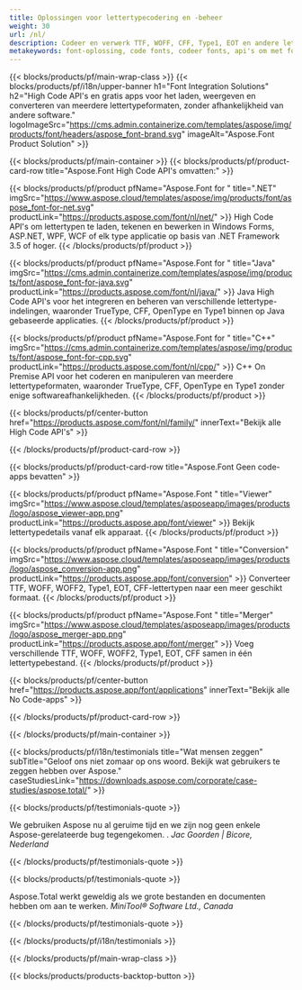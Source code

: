 ```yaml
---
title: Oplossingen voor lettertypecodering en -beheer
weight: 30
url: /nl/
description: Codeer en verwerk TTF, WOFF, CFF, Type1, EOT en andere lettertypen met de High Code Native API's of een reeks platformonafhankelijke toepassingen.
metakeywords: font-oplossing, code fonts, codeer fonts, api's om met fonts te werken
---
```


{{< blocks/products/pf/main-wrap-class >}}
{{< blocks/products/pf/i18n/upper-banner h1="Font Integration Solutions" h2="High Code API's en gratis apps voor het laden, weergeven en converteren van meerdere lettertypeformaten, zonder afhankelijkheid van andere software." logoImageSrc="https://cms.admin.containerize.com/templates/aspose/img/products/font/headers/aspose_font-brand.svg" imageAlt="Aspose.Font Product Solution" >}}

{{< blocks/products/pf/main-container >}}
{{< blocks/products/pf/product-card-row title="Aspose.Font High Code API's omvatten:" >}}

{{< blocks/products/pf/product pfName="Aspose.Font for " title=".NET" imgSrc="https://www.aspose.cloud/templates/aspose/img/products/font/aspose_font-for-net.svg" productLink="https://products.aspose.com/font/nl/net/" >}}
High Code API's om lettertypen te laden, tekenen en bewerken in Windows Forms, ASP.NET, WPF, WCF of elk type applicatie op basis van .NET Framework 3.5 of hoger.
{{< /blocks/products/pf/product >}}

{{< blocks/products/pf/product pfName="Aspose.Font for " title="Java" imgSrc="https://cms.admin.containerize.com/templates/aspose/img/products/font/aspose_font-for-java.svg" productLink="https://products.aspose.com/font/nl/java/" >}}
Java High Code API's voor het integreren en beheren van verschillende lettertype-indelingen, waaronder TrueType, CFF, OpenType en Type1 binnen op Java gebaseerde applicaties.
{{< /blocks/products/pf/product >}}

{{< blocks/products/pf/product pfName="Aspose.Font for " title="C++" imgSrc="https://cms.admin.containerize.com/templates/aspose/img/products/font/aspose_font-for-cpp.svg" productLink="https://products.aspose.com/font/nl/cpp/" >}}
C++ On Premise API voor het coderen en manipuleren van meerdere lettertypeformaten, waaronder TrueType, CFF, OpenType en Type1 zonder enige softwareafhankelijkheden.
{{< /blocks/products/pf/product >}}

{{< blocks/products/pf/center-button href="https://products.aspose.com/font/nl/family/" innerText="Bekijk alle High Code API's" >}}

{{< /blocks/products/pf/product-card-row >}}

{{< blocks/products/pf/product-card-row title="Aspose.Font Geen code-apps bevatten" >}}

{{< blocks/products/pf/product pfName="Aspose.Font " title="Viewer" imgSrc="https://www.aspose.cloud/templates/asposeapp/images/products/logo/aspose_viewer-app.png" productLink="https://products.aspose.app/font/viewer" >}}
Bekijk lettertypedetails vanaf elk apparaat.
{{< /blocks/products/pf/product >}}

{{< blocks/products/pf/product pfName="Aspose.Font " title="Conversion" imgSrc="https://www.aspose.cloud/templates/asposeapp/images/products/logo/aspose_conversion-app.png" productLink="https://products.aspose.app/font/conversion" >}}
Converteer TTF, WOFF, WOFF2, Type1, EOT, CFF-lettertypen naar een meer geschikt formaat.
{{< /blocks/products/pf/product >}}

{{< blocks/products/pf/product pfName="Aspose.Font " title="Merger" imgSrc="https://www.aspose.cloud/templates/asposeapp/images/products/logo/aspose_merger-app.png" productLink="https://products.aspose.app/font/merger" >}}
Voeg verschillende TTF, WOFF, WOFF2, Type1, EOT, CFF samen in één lettertypebestand.
{{< /blocks/products/pf/product >}}


{{< blocks/products/pf/center-button href="https://products.aspose.app/font/applications" innerText="Bekijk alle No Code-apps" >}}

{{< /blocks/products/pf/product-card-row >}}

{{< /blocks/products/pf/main-container >}}

{{< blocks/products/pf/i18n/testimonials title="Wat mensen zeggen" subTitle="Geloof ons niet zomaar op ons woord. Bekijk wat gebruikers te zeggen hebben over Aspose." caseStudiesLink="https://downloads.aspose.com/corporate/case-studies/aspose.total/" >}}

{{< blocks/products/pf/testimonials-quote >}}
<p class="first">
 We gebruiken Aspose nu al geruime tijd en we zijn nog geen enkele Aspose-gerelateerde bug tegengekomen. .
 <em>
  Jac Goorden | Bicore, Nederland
 </em>
</p>

{{< /blocks/products/pf/testimonials-quote >}}

{{< blocks/products/pf/testimonials-quote >}}
<p class="second">
 Aspose.Total werkt geweldig als we grote bestanden en documenten hebben om aan te werken.
 <em>
  MiniTool® Software Ltd., Canada
 </em>
</p>

{{< /blocks/products/pf/testimonials-quote >}}

{{< /blocks/products/pf/i18n/testimonials >}}

{{< /blocks/products/pf/main-wrap-class >}}

{{< blocks/products/products-backtop-button >}}